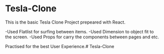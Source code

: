 # Tesla-Clone
This is the basic Tesla Clone Project prepeared with React.

-Used Flatlist for surfing between items.
-Used Dimension to object fit to the screen.
-Used Props for carry the components between pages and etc.

Practised for the best User Experience.# Tesla-Clone
